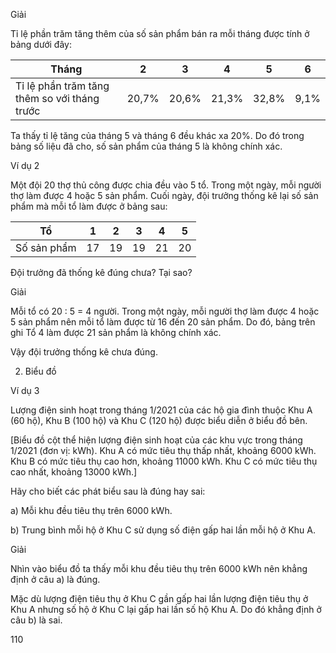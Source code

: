 Giải

Tỉ lệ phần trăm tăng thêm của số sản phẩm bán ra mỗi tháng được tính ở bảng dưới đây:

Tháng | 2 | 3 | 4 | 5 | 6
--- | --- | --- | --- | --- | ---
Tỉ lệ phần trăm tăng thêm so với tháng trước | 20,7% | 20,6% | 21,3% | 32,8% | 9,1%

Ta thấy tỉ lệ tăng của tháng 5 và tháng 6 đều khác xa 20%. Do đó trong bảng số liệu đã cho, số sản phẩm của tháng 5 là không chính xác.

Ví dụ 2

Một đội 20 thợ thủ công được chia đều vào 5 tổ. Trong một ngày, mỗi người thợ làm được 4 hoặc 5 sản phẩm. Cuối ngày, đội trưởng thống kê lại số sản phẩm mà mỗi tổ làm được ở bảng sau:

Tổ | 1 | 2 | 3 | 4 | 5
--- | --- | --- | --- | --- | ---
Số sản phẩm | 17 | 19 | 19 | 21 | 20

Đội trưởng đã thống kê đúng chưa? Tại sao?

Giải

Mỗi tổ có 20 : 5 = 4 người. Trong một ngày, mỗi người thợ làm được 4 hoặc 5 sản phẩm nên mỗi tổ làm được từ 16 đến 20 sản phẩm. Do đó, bảng trên ghi Tổ 4 làm được 21 sản phẩm là không chính xác.

Vậy đội trưởng thống kê chưa đúng.

2. Biểu đồ

Ví dụ 3

Lượng điện sinh hoạt trong tháng 1/2021 của các hộ gia đình thuộc Khu A (60 hộ), Khu B (100 hộ) và Khu C (120 hộ) được biểu diễn ở biểu đồ bên.

[Biểu đồ cột thể hiện lượng điện sinh hoạt của các khu vực trong tháng 1/2021 (đơn vị: kWh). Khu A có mức tiêu thụ thấp nhất, khoảng 6000 kWh. Khu B có mức tiêu thụ cao hơn, khoảng 11000 kWh. Khu C có mức tiêu thụ cao nhất, khoảng 13000 kWh.]

Hãy cho biết các phát biểu sau là đúng hay sai:

a) Mỗi khu đều tiêu thụ trên 6000 kWh.

b) Trung bình mỗi hộ ở Khu C sử dụng số điện gấp hai lần mỗi hộ ở Khu A.

Giải

Nhìn vào biểu đồ ta thấy mỗi khu đều tiêu thụ trên 6000 kWh nên khẳng định ở câu a) là đúng.

Mặc dù lượng điện tiêu thụ ở Khu C gần gấp hai lần lượng điện tiêu thụ ở Khu A nhưng số hộ ở Khu C lại gấp hai lần số hộ Khu A. Do đó khẳng định ở câu b) là sai.

110